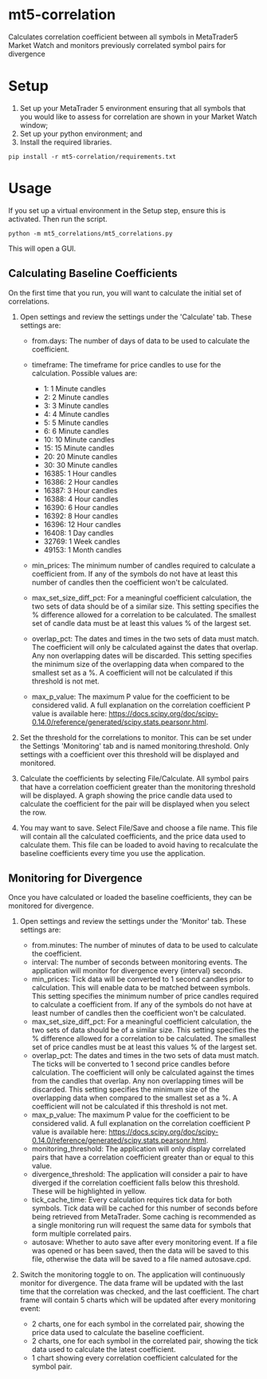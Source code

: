 # mt5-correlation
Calculates correlation coefficient between all symbols in MetaTrader5 Market Watch and monitors previously correlated symbol pairs for divergence

# Setup
1) Set up your MetaTrader 5 environment ensuring that all symbols that you would like to assess for correlation are shown in your Market Watch window;
2) Set up your python environment; and
3) Install the required libraries.

```
pip install -r mt5-correlation/requirements.txt
```

# Usage
If you set up a virtual environment in the Setup step, ensure this is activated. Then run the script.

```
python -m mt5_correlations/mt5_correlations.py
```

This will open a GUI.

## Calculating Baseline Coefficients
On the first time that you run, you will want to calculate the initial set of correlations.
1) Open settings and review the settings under the 'Calculate' tab. These settings are:
    - from.days: The number of days of data to be used to calculate the coefficient.
    - timeframe: The timeframe for price candles to use for the calculation. Possible values are:
        * 1: 1 Minute candles
        * 2: 2 Minute candles
        * 3: 3 Minute candles
        * 4: 4 Minute candles
        * 5: 5 Minute candles
        * 6: 6 Minute candles
        * 10: 10 Minute candles
        * 15: 15 Minute candles
        * 20: 20 Minute candles
        * 30: 30 Minute candles
        * 16385: 1 Hour candles
        * 16386: 2 Hour candles
        * 16387: 3 Hour candles
        * 16388: 4 Hour candles
        * 16390: 6 Hour candles
        * 16392: 8 Hour candles
        * 16396: 12 Hour candles
        * 16408: 1 Day candles
        * 32769: 1 Week candles
        * 49153: 1 Month candles
        
    - min_prices: The minimum number of candles required to calculate a coefficient from. If any of the symbols do not have at least this number of candles then the coefficient won't be calculated.
    - max_set_size_diff_pct: For a meaningful coefficient calculation, the two sets of data should be of a similar size. This setting specifies the % difference allowed for a correlation to be calculated. The smallest set of candle data must be at least this values % of the largest set.
    - overlap_pct: The dates and times in the two sets of data must match. The coefficient will only be calculated against the dates that overlap. Any non overlapping dates will be discarded. This setting specifies the minimum size of the overlapping data when compared to the smallest set as a %. A coefficient will not be calculated if this threshold is not met.
    - max_p_value: The maximum P value for the coefficient to be considered valid. A full explanation on the correlation coefficient P value is available here: https://docs.scipy.org/doc/scipy-0.14.0/reference/generated/scipy.stats.pearsonr.html.
    
2) Set the threshold for the correlations to monitor. This can be set under the Settings 'Monitoring' tab and is named monitoring.threshold. Only settings with a coefficient over this threshold will be displayed and monitored.

3) Calculate the coefficients by selecting File/Calculate. All symbol pairs that have a correlation coefficient greater than the monitoring threshold will be displayed. A graph showing the price candle data used to calculate the coefficient for the pair will be displayed when you select the row. 

4) You may want to save. Select File/Save and choose a file name. This file will contain all the calculated coefficients, and the price data used to calculate them. This file can be loaded to avoid having to recalculate the baseline coefficients every time you use the application.

## Monitoring for Divergence
Once you have calculated or loaded the baseline coefficients, they can be monitored for divergence.
1) Open settings and review the settings under the 'Monitor' tab. These settings are:
    - from.minutes: The number of minutes of data to be used to calculate the coefficient.
    - interval: The number of seconds between monitoring events. The application will monitor for divergence every {interval} seconds.
    - min_prices: Tick data will be converted to 1 second candles prior to calculation. This will enable data to be matched between symbols. This setting specifies the minimum number of price candles required to calculate a coefficient from. If any of the symbols do not have at least number of candles then the coefficient won't be calculated.
    - max_set_size_diff_pct: For a meaningful coefficient calculation, the two sets of data should be of a similar size. This setting specifies the % difference allowed for a correlation to be calculated. The smallest set of price candles must be at least this values % of the largest set.
    - overlap_pct: The dates and times in the two sets of data must match. The ticks will be converted to 1 second price candles before calculation. The coefficient will only be calculated against the times from the candles that overlap. Any non overlapping times will be discarded. This setting specifies the minimum size of the overlapping data when compared to the smallest set as a %. A coefficient will not be calculated if this threshold is not met.
    - max_p_value: The maximum P value for the coefficient to be considered valid. A full explanation on the correlation coefficient P value is available here: https://docs.scipy.org/doc/scipy-0.14.0/reference/generated/scipy.stats.pearsonr.html.
    - monitoring_threshold: The application will only display correlated pairs that have a correlation coefficient greater than or equal to this value.
    - divergence_threshold: The application will consider a pair to have diverged if the correlation coefficient falls below this threshold. These will be highlighted in yellow.
    - tick_cache_time: Every calculation requires tick data for both symbols. Tick data will be cached for this number of seconds before being retrieved from MetaTrader. Some caching is recommended as a single monitoring run will request the same data for symbols that form multiple correlated pairs.
    - autosave: Whether to auto save after every monitoring event. If a file was opened or has been saved, then the data will be saved to this file, otherwise the data will be saved to a file named autosave.cpd.
    
2) Switch the monitoring toggle to on. The application will continuously monitor for divergence. The data frame will be updated with the last time that the correlation was checked, and the last coefficient. The chart frame will contain 5 charts which will be updated after every monitoring event:
    - 2 charts, one for each symbol in the correlated pair, showing the price data used to calculate the baseline coefficient.
    - 2 charts, one for each symbol in the correlated pair, showing the tick data used to calculate the latest coefficient.
    - 1 chart showing every correlation coefficient calculated for the symbol pair.